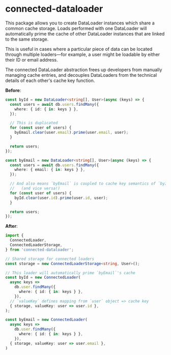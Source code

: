 # connected-dataloader

This package allows you to create DataLoader instances which share a common cache storage. Loads performed with one DataLoader will automatically prime the cache of other DataLoader instances that are linked to the same storage.

This is useful in cases where a particular piece of data can be located through multiple loaders&mdash;for example, a user might be loadable by either their ID or email address.

The connected DataLoader abstraction frees up developers from manually managing cache entries, and decouples DataLoaders from the technical details of each other's cache key function.

**Before**:

```typescript
const byId = new DataLoader<string[], User>(async (keys) => {
  const users = await db.users.findMany({
    where: { id: { in: keys } },
  });

  // This is duplicated
  for (const user of users) {
    byEmail.clear(user.email).prime(user.email, user);
  }

  return users;
});

const byEmail = new DataLoader<string[], User>(async (keys) => {
  const users = await db.users.findMany({
    where: { email: { in: keys } },
  });

  // And also means `byEmail` is coupled to cache key semantics of `byId`
  //   (and vice versa!)
  for (const user of users) {
    byId.clear(user.id).prime(user.id, user);
  }

  return users;
});
```

**After**:

```typescript
import {
  ConnectedLoader,
  ConnectedLoaderStorage,
} from 'connected-dataloader';

// Shared storage for connected loaders
const storage = new ConnectedLoaderStorage<string, User>();

// This loader will automatically prime `byEmail`'s cache
const byId = new ConnectedLoader(
  async keys =>
    db.user.findMany({
      where: { id: { in: keys } },
    }),
  // `valueKey` defines mapping from `user` object => cache key
  { storage, valueKey: user => user.id },
);

const byEmail = new ConnectedLoader(
  async keys =>
    db.user.findMany({
      where: { id: { in: keys } },
    }),
  { storage, valueKey: user => user.email },
)
```
